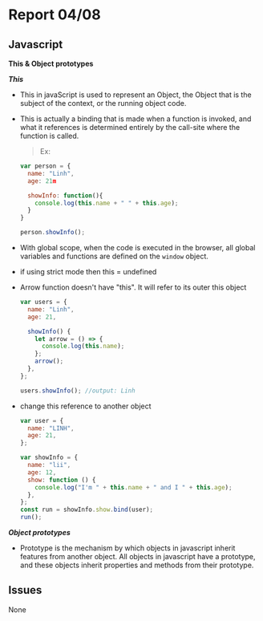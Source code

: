 # Report 04/08

## Javascript

**This & Object prototypes**

**_This_**

- This in javaScript is used to represent an Object, the Object that is the subject of the context, or the running object code.
- This is actually a binding that is made when a function is invoked, and what it references is determined entirely by the call-site where the function is called.

  > Ex:

  ```javascript
  var person = {
    name: "Linh",
    age: 21m

    showInfo: function(){
      console.log(this.name + " " + this.age);
    }
  }

  person.showInfo();
  ```

- With global scope, when the code is executed in the browser, all global variables and functions are defined on the `window` object.
- if using strict mode then this = undefined
- Arrow function doesn't have "this". It will refer to its outer this object

  ```javascript
  var users = {
    name: "Linh",
    age: 21,

    showInfo() {
      let arrow = () => {
        console.log(this.name);
      };
      arrow();
    },
  };

  users.showInfo(); //output: Linh
  ```

- change this reference to another object

  ```javascript
  var user = {
    name: "LINH",
    age: 21,
  };

  var showInfo = {
    name: "lii",
    age: 12,
    show: function () {
      console.log("I'm " + this.name + " and I " + this.age);
    },
  };
  const run = showInfo.show.bind(user);
  run();
  ```

**_Object prototypes_**

- Prototype is the mechanism by which objects in javascript inherit features from another object. All objects in javascript have a prototype, and these objects inherit properties and methods from their prototype.

## Issues

None
